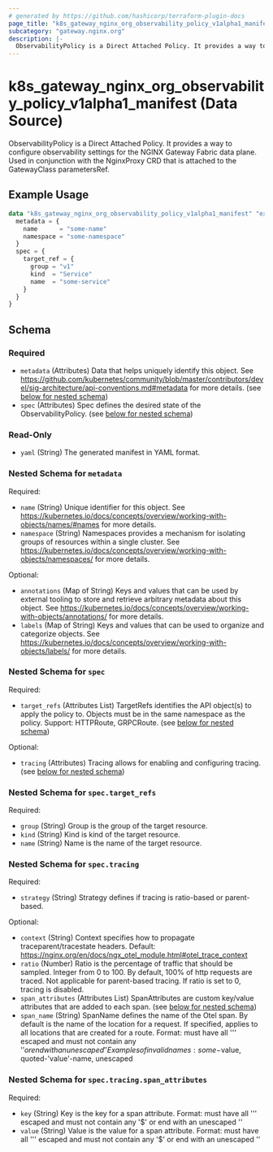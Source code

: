```yaml
---
# generated by https://github.com/hashicorp/terraform-plugin-docs
page_title: "k8s_gateway_nginx_org_observability_policy_v1alpha1_manifest Data Source - terraform-provider-k8s"
subcategory: "gateway.nginx.org"
description: |-
  ObservabilityPolicy is a Direct Attached Policy. It provides a way to configure observability settings for the NGINX Gateway Fabric data plane. Used in conjunction with the NginxProxy CRD that is attached to the GatewayClass parametersRef.
---
```


# k8s_gateway_nginx_org_observability_policy_v1alpha1_manifest (Data Source)

ObservabilityPolicy is a Direct Attached Policy. It provides a way to configure observability settings for the NGINX Gateway Fabric data plane. Used in conjunction with the NginxProxy CRD that is attached to the GatewayClass parametersRef.

## Example Usage

```terraform
data "k8s_gateway_nginx_org_observability_policy_v1alpha1_manifest" "example" {
  metadata = {
    name      = "some-name"
    namespace = "some-namespace"
  }
  spec = {
    target_ref = {
      group = "v1"
      kind  = "Service"
      name  = "some-service"
    }
  }
}
```

<!-- schema generated by tfplugindocs -->
## Schema

### Required

- `metadata` (Attributes) Data that helps uniquely identify this object. See https://github.com/kubernetes/community/blob/master/contributors/devel/sig-architecture/api-conventions.md#metadata for more details. (see [below for nested schema](#nestedatt--metadata))
- `spec` (Attributes) Spec defines the desired state of the ObservabilityPolicy. (see [below for nested schema](#nestedatt--spec))

### Read-Only

- `yaml` (String) The generated manifest in YAML format.

<a id="nestedatt--metadata"></a>
### Nested Schema for `metadata`

Required:

- `name` (String) Unique identifier for this object. See https://kubernetes.io/docs/concepts/overview/working-with-objects/names/#names for more details.
- `namespace` (String) Namespaces provides a mechanism for isolating groups of resources within a single cluster. See https://kubernetes.io/docs/concepts/overview/working-with-objects/namespaces/ for more details.

Optional:

- `annotations` (Map of String) Keys and values that can be used by external tooling to store and retrieve arbitrary metadata about this object. See https://kubernetes.io/docs/concepts/overview/working-with-objects/annotations/ for more details.
- `labels` (Map of String) Keys and values that can be used to organize and categorize objects. See https://kubernetes.io/docs/concepts/overview/working-with-objects/labels/ for more details.


<a id="nestedatt--spec"></a>
### Nested Schema for `spec`

Required:

- `target_refs` (Attributes List) TargetRefs identifies the API object(s) to apply the policy to. Objects must be in the same namespace as the policy. Support: HTTPRoute, GRPCRoute. (see [below for nested schema](#nestedatt--spec--target_refs))

Optional:

- `tracing` (Attributes) Tracing allows for enabling and configuring tracing. (see [below for nested schema](#nestedatt--spec--tracing))

<a id="nestedatt--spec--target_refs"></a>
### Nested Schema for `spec.target_refs`

Required:

- `group` (String) Group is the group of the target resource.
- `kind` (String) Kind is kind of the target resource.
- `name` (String) Name is the name of the target resource.


<a id="nestedatt--spec--tracing"></a>
### Nested Schema for `spec.tracing`

Required:

- `strategy` (String) Strategy defines if tracing is ratio-based or parent-based.

Optional:

- `context` (String) Context specifies how to propagate traceparent/tracestate headers. Default: https://nginx.org/en/docs/ngx_otel_module.html#otel_trace_context
- `ratio` (Number) Ratio is the percentage of traffic that should be sampled. Integer from 0 to 100. By default, 100% of http requests are traced. Not applicable for parent-based tracing. If ratio is set to 0, tracing is disabled.
- `span_attributes` (Attributes List) SpanAttributes are custom key/value attributes that are added to each span. (see [below for nested schema](#nestedatt--spec--tracing--span_attributes))
- `span_name` (String) SpanName defines the name of the Otel span. By default is the name of the location for a request. If specified, applies to all locations that are created for a route. Format: must have all ''' escaped and must not contain any '$' or end with an unescaped '' Examples of invalid names: some-$value, quoted-'value'-name, unescaped

<a id="nestedatt--spec--tracing--span_attributes"></a>
### Nested Schema for `spec.tracing.span_attributes`

Required:

- `key` (String) Key is the key for a span attribute. Format: must have all ''' escaped and must not contain any '$' or end with an unescaped ''
- `value` (String) Value is the value for a span attribute. Format: must have all ''' escaped and must not contain any '$' or end with an unescaped ''
